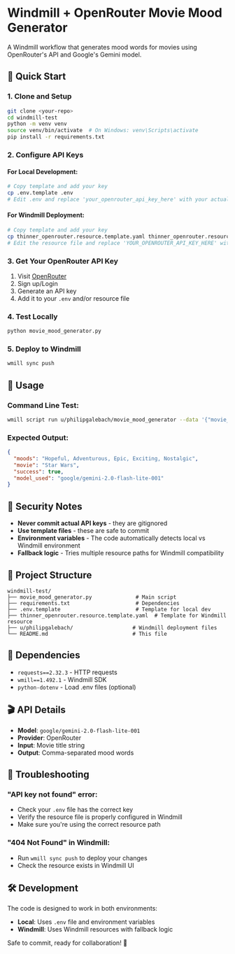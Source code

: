 # Windmill + OpenRouter Movie Mood Generator

A Windmill workflow that generates mood words for movies using OpenRouter's API and Google's Gemini model.

## 🚀 Quick Start

### 1. Clone and Setup

```bash
git clone <your-repo>
cd windmill-test
python -m venv venv
source venv/bin/activate  # On Windows: venv\Scripts\activate
pip install -r requirements.txt
```

### 2. Configure API Keys

#### For Local Development:
```bash
# Copy template and add your key
cp .env.template .env
# Edit .env and replace 'your_openrouter_api_key_here' with your actual key
```

#### For Windmill Deployment:
```bash
# Copy template and add your key
cp thinner_openrouter.resource.template.yaml thinner_openrouter.resource.yaml
# Edit the resource file and replace 'YOUR_OPENROUTER_API_KEY_HERE' with your actual key
```

### 3. Get Your OpenRouter API Key

1. Visit [OpenRouter](https://openrouter.ai/)
2. Sign up/Login
3. Generate an API key
4. Add it to your `.env` and/or resource file

### 4. Test Locally

```bash
python movie_mood_generator.py
```

### 5. Deploy to Windmill

```bash
wmill sync push
```

## 🧪 Usage

### Command Line Test:
```bash
wmill script run u/philipgalebach/movie_mood_generator --data '{"movie_title": "Star Wars"}'
```

### Expected Output:
```json
{
  "moods": "Hopeful, Adventurous, Epic, Exciting, Nostalgic",
  "movie": "Star Wars", 
  "success": true,
  "model_used": "google/gemini-2.0-flash-lite-001"
}
```

## 🔐 Security Notes

- **Never commit actual API keys** - they are gitignored
- **Use template files** - these are safe to commit
- **Environment variables** - The code automatically detects local vs Windmill environment
- **Fallback logic** - Tries multiple resource paths for Windmill compatibility

## 📁 Project Structure

```
windmill-test/
├── movie_mood_generator.py              # Main script
├── requirements.txt                     # Dependencies
├── .env.template                        # Template for local dev
├── thinner_openrouter.resource.template.yaml  # Template for Windmill resource
├── u/philipgalebach/                   # Windmill deployment files
└── README.md                           # This file
```

## 🔧 Dependencies

- `requests==2.32.3` - HTTP requests
- `wmill==1.492.1` - Windmill SDK
- `python-dotenv` - Load .env files (optional)

## 🎬 API Details

- **Model**: `google/gemini-2.0-flash-lite-001`
- **Provider**: OpenRouter
- **Input**: Movie title string
- **Output**: Comma-separated mood words

## 🚨 Troubleshooting

### "API key not found" error:
- Check your `.env` file has the correct key
- Verify the resource file is properly configured in Windmill
- Make sure you're using the correct resource path

### "404 Not Found" in Windmill:
- Run `wmill sync push` to deploy your changes
- Check the resource exists in Windmill UI

## 🛠️ Development

The code is designed to work in both environments:
- **Local**: Uses `.env` file and environment variables
- **Windmill**: Uses Windmill resources with fallback logic

Safe to commit, ready for collaboration! 🎉
